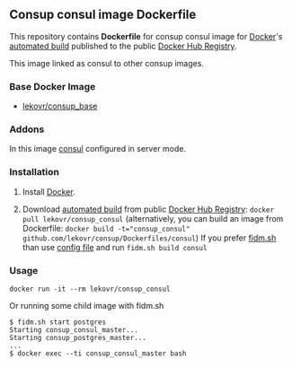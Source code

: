 ## Consup consul image Dockerfile

This repository contains **Dockerfile** for consup consul image
for [Docker](https://www.docker.com/)'s [automated build](https://registry.hub.docker.com/u/lekovr/consup_consul/)
published to the public [Docker Hub Registry](https://registry.hub.docker.com/).

This image linked as consul to other consup images.

### Base Docker Image

* [lekovr/consup_base](https://registry.hub.docker.com/u/lekovr/consup_base/)

### Addons

In this image  [consul](https://www.consul.io/) configured in server mode.

### Installation

1. Install [Docker](https://www.docker.com/).

2. Download [automated build](https://registry.hub.docker.com/u/lekovr/consup_consul/) from public
 [Docker Hub Registry](https://registry.hub.docker.com/): `docker pull lekovr/consup_consul`
   (alternatively, you can build an image from Dockerfile: `docker build -t="consup_consul" github.com/lekovr/consup/Dockerfiles/consul`)
   If you prefer [fidm.sh](https://github.com/LeKovr/fidm) than use [config file](https://github.com/LeKovr/consup/blob/master/consul.yml) and run `fidm.sh build consul`

### Usage

    docker run -it --rm lekovr/consup_consul

Or running some child image with fidm.sh

    $ fidm.sh start postgres
    Starting consup_consul_master...
    Starting consup_postgres_master...
    ...
    $ docker exec --ti consup_consul_master bash


